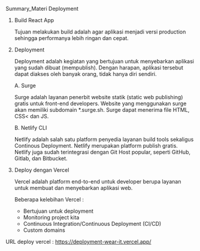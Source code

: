 Summary_Materi Deployment

1. Build React App

    Tujuan melakukan build adalah agar aplikasi menjadi versi production sehingga performanya lebih ringan dan cepat.

2. Deployment

    Deployment adalah kegiatan yang bertujuan untuk menyebarkan aplikasi yang sudah dibuat (mempublish). Dengan harapan, aplikasi tersebut dapat diakses oleh banyak orang, tidak hanya diri sendiri.

    A. Surge

    Surge adalah layanan penerbit website statik (static web publishing) gratis untuk front-end developers. Website yang menggunakan surge akan memiliki subdomain *.surge.sh. Surge dapat menerima file HTML, CSS< dan JS.

    B. Netlify CLI

    Netlify adalah salah satu platform penyedia layanan build tools sekaligus Continous Deployment. Netlify merupakan platform publish gratis. Netlify juga sudah terintegrasi dengan Git Host popular, seperti GitHub, Gitlab, dan Bitbucket.

3. Deploy dengan Vercel

    Vercel adalah platform end-to-end untuk developer berupa layanan untuk membuat dan menyebarkan aplikasi web.

    Beberapa kelebihan Vercel :
    - Bertujuan untuk deployment
    - Monitoring project kita
    - Continuous Integration/Continuous Deployment (CI/CD)
    - Custom domains

URL deploy vercel : https://deployment-wear-it.vercel.app/